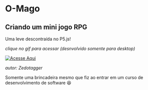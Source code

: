 # O-Mago
## Criando um mini jogo RPG

Uma leve descontraída no P5.js!

*clique no gif para acessar (desnvolvido somente para desktop)*

[![Acesse Aqui](https://i.kym-cdn.com/photos/images/original/001/201/589/e57.gif)](https://editor.p5js.org/lsdeabreu/full/p7sIZCU96)

*autor: Zedotagger*


Somente uma brincadeira mesmo que fiz ao entrar em um curso de desenvolvimento de software :laughing:
